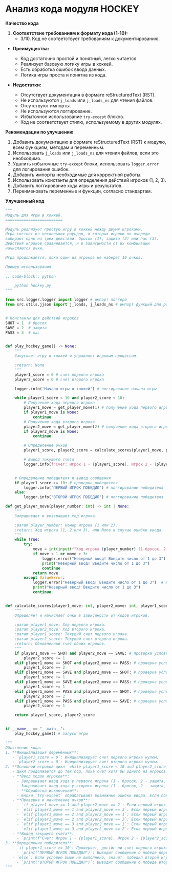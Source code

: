 # Анализ кода модуля HOCKEY

**Качество кода**
1.  **Соответствие требованиям к формату кода (1-10):**
    - 3/10. Код не соответствует требованиям к документированию.

-   **Преимущества:**
    -   Код достаточно простой и понятный, легко читается.
    -   Реализует базовую логику игры в хоккей.
    -   Есть обработка ошибок ввода данных.
    -   Логика игры проста и понятна из кода.

-   **Недостатки:**
    -   Отсутствует документация в формате reStructuredText (RST).
    -   Не используются `j_loads` или `j_loads_ns` для чтения файлов.
    -   Отсутствуют импорты.
    -   Не используются логгирование.
    -   Избыточное использование `try-except` блоков.
    -   Код не соответствует стилю, используемому в других модулях.

**Рекомендации по улучшению**

1.  Добавить документацию в формате reStructuredText (RST) к модулю, всем функциям, методам и переменным.
2.  Использовать `j_loads` или `j_loads_ns` для чтения файлов, если это необходимо.
3.  Удалить избыточные `try-except` блоки, использовать `logger.error` для логирования ошибок.
4.  Добавить импорты необходимые для корректной работы.
5.  Использовать константы для определения действий игроков (1, 2, 3).
6.  Добавить логгирование хода игры и результатов.
7.  Переименовать переменные и функции, согласно стандартам.

**Улучшенный код**

```python
"""
Модуль для игры в хоккей.
=========================

Модуль реализует простую игру в хоккей между двумя игроками.
Игра состоит из нескольких раундов, в которых игроки по очереди
выбирают одно из трех действий: бросок (1), защита (2) или пас (3).
Действия игроков сравниваются, и в зависимости от их комбинации
начисляются очки.

Игра продолжается, пока один из игроков не наберет 10 очков.

Пример использования
---------------------
.. code-block:: python

    python hockey.py
"""

from src.logger.logger import logger # импорт логгера
from src.utils.jjson import j_loads, j_loads_ns # импорт функций для работы с json


# Константы для действий игроков
SHOT = 1  # бросок
SAVE = 2  # защита
PASS = 3  # пас


def play_hockey_game() -> None:
    """
    Запускает игру в хоккей и управляет игровым процессом.

    :return: None
    """
    player1_score = 0 # счет первого игрока
    player2_score = 0 # счет второго игрока

    logger.info('Начало игры в хоккей') # логгирование начала игры

    while player1_score < 10 and player2_score < 10:
        # Получение хода первого игрока
        player1_move = get_player_move(1) # получение хода первого игрока
        if player1_move is None:
            continue
        # Получение хода второго игрока
        player2_move = get_player_move(2) # получение хода второго игрока
        if player2_move is None:
            continue

        # Определение очков
        player1_score, player2_score = calculate_scores(player1_move, player2_move, player1_score, player2_score) # подсчет очков

        # Вывод текущего счета
        logger.info(f"Счет: Игрок 1 - {player1_score}, Игрок 2 - {player2_score}") # логгирование счета


    # Определение победителя и вывод сообщения
    if player1_score >= 10: # проверка победителя
        logger.info("ПЕРВЫЙ ИГРОК ПОБЕДИЛ") # логгирование победителя
    else:
        logger.info("ВТОРОЙ ИГРОК ПОБЕДИЛ") # логгирование победителя

def get_player_move(player_number: int) -> int | None:
    """
    Запрашивает и возвращает ход игрока.

    :param player_number: Номер игрока (1 или 2).
    :return: Ход игрока (1, 2 или 3), или None в случае ошибки ввода.
    """
    while True:
        try:
            move = int(input(f"Ход игрока {player_number} (1-бросок, 2-защита, 3-пас): ")) # запрос хода игрока
            if move < 1 or move > 3:
                logger.error("Неверный ввод! Введите число от 1 до 3") # логгирование ошибки ввода
                print("Неверный ввод! Введите число от 1 до 3")
                continue
            return move
        except ValueError:
            logger.error("Неверный ввод! Введите число от 1 до 3")  # логгирование ошибки ввода
            print("Неверный ввод! Введите число от 1 до 3")
            continue


def calculate_scores(player1_move: int, player2_move: int, player1_score: int, player2_score: int) -> tuple[int, int]:
    """
    Определяет и начисляет очки в зависимости от ходов игроков.

    :param player1_move: Ход первого игрока.
    :param player2_move: Ход второго игрока.
    :param player1_score: Текущий счет первого игрока.
    :param player2_score: Текущий счет второго игрока.
    :return: Обновленный счет обоих игроков.
    """
    if player1_move == SHOT and player2_move == SAVE: # проверка условия для начисления очков
        player2_score += 1
    elif player1_move == SHOT and player2_move == PASS: # проверка условия для начисления очков
        player1_score += 2
    elif player1_move == SAVE and player2_move == SHOT: # проверка условия для начисления очков
        player1_score += 1
    elif player1_move == SAVE and player2_move == PASS: # проверка условия для начисления очков
        player1_score += 1
    elif player1_move == PASS and player2_move == SHOT: # проверка условия для начисления очков
        player2_score += 2
    elif player1_move == PASS and player2_move == SAVE: # проверка условия для начисления очков
        player2_score += 1

    return player1_score, player2_score


if __name__ == "__main__":
    play_hockey_game() # запуск игры

"""
Объяснение кода:
1. **Инициализация переменных**:
   - `player1_score = 0`: Инициализирует счет первого игрока нулем.
   - `player2_score = 0`: Инициализирует счет второго игрока нулем.
2. **Основной игровой цикл `while player1_score < 10 and player2_score < 10:`**:
   - Цикл продолжается до тех пор, пока счет хотя бы одного из игроков не достигнет 10.
   - **Ввод ходов игроков**:
     - Запрашивает ввод хода у первого игрока (1 - бросок, 2 - защита, 3 - пас) и сохраняет его в `player1_move`.
     - Запрашивает ввод хода у второго игрока (1 - бросок, 2 - защита, 3 - пас) и сохраняет его в `player2_move`.
     - **Обработка исключений**:
     - Блоки `try-except` обрабатывают возможные ошибки ввода. Если пользователь введет не целое число, то будет выведено сообщение об ошибке.
   - **Проверка и начисление очков**:
     - `if player1_move == 1 and player2_move == 2`: Если первый игрок бросает, а второй защищается, то счет второго игрока увеличивается на 1.
     - `elif player1_move == 1 and player2_move == 3`: Если первый игрок бросает, а второй пасует, то счет первого игрока увеличивается на 2.
     - `elif player1_move == 2 and player2_move == 1`: Если первый игрок защищается, а второй бросает, то счет первого игрока увеличивается на 1.
     - `elif player1_move == 2 and player2_move == 3`: Если первый игрок защищается, а второй пасует, то счет первого игрока увеличивается на 1.
     - `elif player1_move == 3 and player2_move == 1`: Если первый игрок пасует, а второй бросает, то счет второго игрока увеличивается на 2.
     - `elif player1_move == 3 and player2_move == 2`: Если первый игрок пасует, а второй защищается, то счет второго игрока увеличивается на 1.
   - **Вывод текущего счета**:
     - `print(f"Счет: Игрок 1 - {player1_score}, Игрок 2 - {player2_score}")`: Выводит текущий счет игроков.
3. **Определение победителя**:
   - `if player1_score >= 10`: Проверяет, достиг ли счет первого игрока 10 или более.
     - `print("ПЕРВЫЙ ИГРОК ПОБЕДИЛ")`: Выводит сообщение о победе первого игрока.
   - `else`: Если условие выше не выполнено, значит, победил второй игрок.
     - `print("ВТОРОЙ ИГРОК ПОБЕДИЛ")`: Выводит сообщение о победе второго игрока.
"""
```